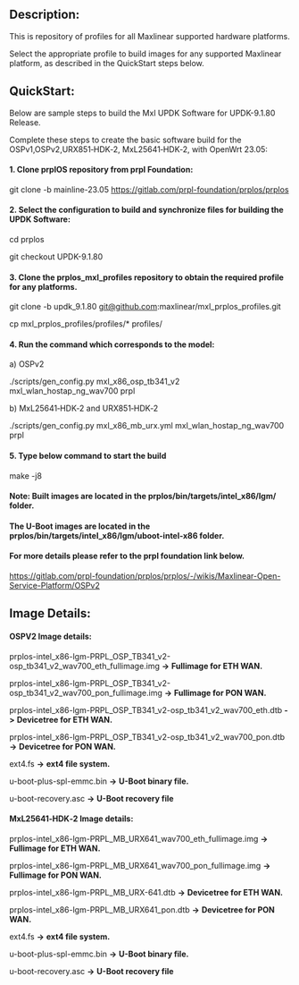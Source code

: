 ## Description:
 
This is repository of profiles for all Maxlinear supported hardware platforms. 

Select the appropriate profile to build images for any supported Maxlinear platform, as described in the QuickStart steps below.
 
## QuickStart:
 
Below are sample steps to build the Mxl UPDK Software for UPDK-9.1.80 Release.
 
Complete these steps to create the basic software build for the OSPv1,OSPv2,URX851‑HDK‑2, MxL25641‑HDK‑2, with OpenWrt 23.05:
 
#### 1. Clone prplOS repository from prpl Foundation:

git clone -b mainline-23.05 https://gitlab.com/prpl-foundation/prplos/prplos

#### 2. Select the configuration to build and synchronize files for building the UPDK Software:

cd prplos

git checkout UPDK-9.1.80

#### 3. Clone the prplos_mxl_profiles repository to obtain the required profile for any platforms.

git clone -b updk_9.1.80 git@github.com:maxlinear/mxl_prplos_profiles.git

cp mxl_prplos_profiles/profiles/* profiles/

#### 4. Run the command which corresponds to the model:

a) OSPv2

./scripts/gen_config.py mxl_x86_osp_tb341_v2 mxl_wlan_hostap_ng_wav700 prpl

b) MxL25641‑HDK‑2 and URX851‑HDK‑2

./scripts/gen_config.py mxl_x86_mb_urx.yml mxl_wlan_hostap_ng_wav700 prpl

#### 5. Type below command to start the build
make -j8

#### Note: Built images are located in the prplos/bin/targets/intel_x86/lgm/ folder.
#### The U-Boot images are located in the prplos/bin/targets/intel_x86/lgm/uboot-intel-x86 folder.
 
#### For more details please refer to the prpl foundation link below.
 
https://gitlab.com/prpl-foundation/prplos/prplos/-/wikis/Maxlinear-Open-Service-Platform/OSPv2
## Image Details:

#### OSPV2 Image details:

prplos-intel_x86-lgm-PRPL_OSP_TB341_v2-osp_tb341_v2_wav700_eth_fullimage.img  **->** **Fullimage for ETH WAN.**

prplos-intel_x86-lgm-PRPL_OSP_TB341_v2-osp_tb341_v2_wav700_pon_fullimage.img  **->** **Fullimage for PON WAN.**

prplos-intel_x86-lgm-PRPL_OSP_TB341_v2-osp_tb341_v2_wav700_eth.dtb 	          **->** **Devicetree for ETH WAN.**

prplos-intel_x86-lgm-PRPL_OSP_TB341_v2-osp_tb341_v2_wav700_pon.dtb 	          **->** **Devicetree for PON WAN.**

ext4.fs 								                                                              **->** **ext4 file system.**

u-boot-plus-spl-emmc.bin 						                                              **->** **U-Boot binary file.**

u-boot-recovery.asc 							                                                   **->** **U-Boot recovery file**

#### MxL25641‑HDK‑2 Image details:

prplos-intel_x86-lgm-PRPL_MB_URX641_wav700_eth_fullimage.img  **->** **Fullimage for ETH WAN.**

prplos-intel_x86-lgm-PRPL_MB_URX641_wav700_pon_fullimage.img  **->** **Fullimage for PON WAN.**

prplos-intel_x86-lgm-PRPL_MB_URX-641.dtb 	                    **->** **Devicetree for ETH WAN.**

prplos-intel_x86-lgm-PRPL_MB_URX641_pon.dtb	                  **->** **Devicetree for PON WAN.**

ext4.fs 								                                              **->** **ext4 file system.**

u-boot-plus-spl-emmc.bin 						                               **->** **U-Boot binary file.**

u-boot-recovery.asc 							                                   **->** **U-Boot recovery file**

